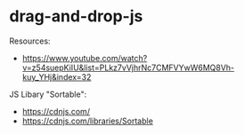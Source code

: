 # drag-and-drop-js

Resources:
- https://www.youtube.com/watch?v=z54suepKiIU&list=PLkz7vVjhrNc7CMFVYwW6MQ8Vh-kuy_YHj&index=32

JS Libary "Sortable":
- https://cdnjs.com/
- https://cdnjs.com/libraries/Sortable
